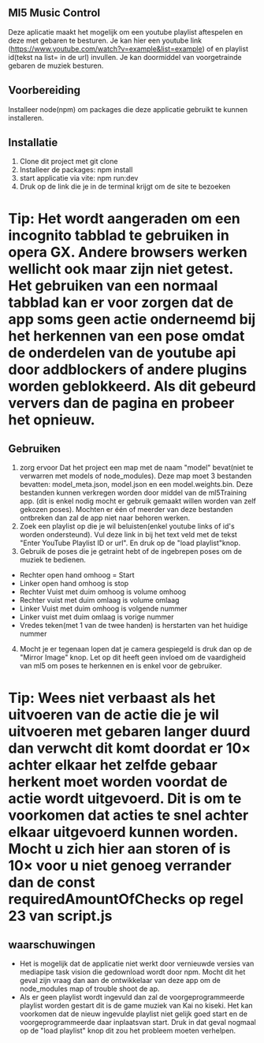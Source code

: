 ## Ml5 Music Control

Deze aplicatie maakt het mogelijk om een youtube playlist aftespelen en deze met gebaren te besturen. Je kan hier een youtube link (https://www.youtube.com/watch?v=example&list=example)
of en playlist id(tekst na list= in de url) invullen. Je kan doormiddel van voorgetrainde gebaren de muziek besturen.

## Voorbereiding

Installeer node(npm) om packages die deze applicatie gebruikt te kunnen installeren.

## Installatie

1. Clone dit project met git clone
2. Installeer de packages: npm install
3. start applicatie via vite: npm run:dev
4. Druk op de link die je in de terminal krijgt om de site te bezoeken

# Tip: Het wordt aangeraden om een incognito tabblad te gebruiken in opera GX. Andere browsers werken wellicht ook maar zijn niet getest. Het gebruiken van een normaal tabblad kan er voor zorgen dat de app soms geen actie onderneemd bij het herkennen van een pose omdat de onderdelen van de youtube api door addblockers of andere plugins worden geblokkeerd. Als dit gebeurd ververs dan de pagina en probeer het opnieuw.

## Gebruiken

1. zorg ervoor Dat het project een map met de naam "model" bevat(niet te verwarren met models of node_modules). Deze map moet 3 bestanden bevatten: model_meta.json, model.json en een model.weights.bin.
   Deze bestanden kunnen verkregen worden door middel van de ml5Training app. (dit is enkel nodig mocht er gebruik gemaakt willen worden van zelf gekozen poses). Mochten er één of meerder van deze bestanden
   ontbreken dan zal de app niet naar behoren werken.
2. Zoek een playlist op die je wil beluisten(enkel youtube links of id's worden ondersteund). Vul deze link in bij het text veld met de tekst "Enter YouTube Playlist ID or url". En druk op de "load playlist"knop.
3. Gebruik de poses die je getraint hebt of de ingebrepen poses om de muziek te bedienen.

- Rechter open hand omhoog = Start
- Linker open hand omhoog is stop
- Rechter Vuist met duim omhoog is volume omhoog
- Rechter vuist met duim omlaag is volume omlaag
- Linker Vuist met duim omhoog is volgende nummer
- Linker vuist met duim omlaag is vorige nummer
- Vredes teken(met 1 van de twee handen) is herstarten van het huidige nummer

4. Mocht je er tegenaan lopen dat je camera gespiegeld is druk dan op de "Mirror Image" knop. Let op dit heeft geen invloed om de vaardigheid van ml5 om poses te herkennen en is enkel voor de gebruiker.

# Tip: Wees niet verbaast als het uitvoeren van de actie die je wil uitvoeren met gebaren langer duurd dan verwcht dit komt doordat er 10× achter elkaar het zelfde gebaar herkent moet worden voordat de actie wordt uitgevoerd. Dit is om te voorkomen dat acties te snel achter elkaar uitgevoerd kunnen worden. Mocht u zich hier aan storen of is 10× voor u niet genoeg verrander dan de const requiredAmountOfChecks op regel 23 van script.js

## waarschuwingen

- Het is mogelijk dat de applicatie niet werkt door vernieuwde versies van mediapipe task vision die gedownload wordt door npm. Mocht dit het geval zijn vraag dan aan de ontwikkelaar van deze app om de node_modules map of trouble shoot de ap.
- Als er geen playlist wordt ingevuld dan zal de voorgeprogrammeerde playlist worden gestart dit is de game muziek van Kai no kiseki. Het kan voorkomen dat de nieuw ingevulde playlist niet gelijk goed start en
  de voorgeprogrammeerde daar inplaatsvan start. Druk in dat geval nogmaal op de "load playlist" knop dit zou het probleem moeten verhelpen.
